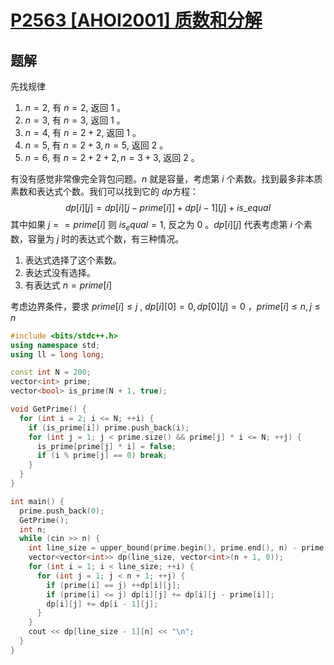 # [P2563 [AHOI2001] 质数和分解](https://www.luogu.com.cn/problem/P2563)

## 题解
先找规律
1. $n = 2$, 有 $n = 2$, 返回 $1$ 。
1. $n = 3$, 有 $n = 3$, 返回 $1$ 。
1. $n = 4$, 有 $n = 2 + 2$, 返回 $1$ 。
1. $n = 5$, 有 $n = 2 + 3, n = 5$, 返回 $2$ 。
1. $n = 6$, 有 $n = 2 + 2 + 2, n = 3 + 3$, 返回 $2$ 。

有没有感觉非常像完全背包问题。$n$ 就是容量，考虑第 $i$ 个素数。找到最多非本质素数和表达式个数。我们可以找到它的 $dp$方程：
$$dp[i][j] = dp[i][j - prime[i]] + dp[i - 1][j] + is\_equal$$ 
其中如果 $j == prime[i]$ 则 $is_equal = 1$, 反之为 $0$ 。$dp[i][j]$ 代表考虑第 $i$ 个素数，容量为 $j$ 时的表达式个数，有三种情况。
1. 表达式选择了这个素数。
2. 表达式没有选择。
3. 有表达式 $n = prime[i]$


考虑边界条件，要求 $prime[i] \le j$ , $dp[i][0] = 0, dp[0][j] = 0$ ，$prime[i] \le n, j \le n$

```cpp
#include <bits/stdc++.h>
using namespace std;
using ll = long long;

const int N = 200;
vector<int> prime;
vector<bool> is_prime(N + 1, true);

void GetPrime() {
  for (int i = 2; i <= N; ++i) {
    if (is_prime[i]) prime.push_back(i);
    for (int j = 1; j < prime.size() && prime[j] * i <= N; ++j) {
      is_prime[prime[j] * i] = false;
      if (i % prime[j] == 0) break;
    }
  }
}

int main() {
  prime.push_back(0);
  GetPrime();
  int n;
  while (cin >> n) {
    int line_size = upper_bound(prime.begin(), prime.end(), n) - prime.begin();
    vector<vector<int>> dp(line_size, vector<int>(n + 1, 0));
    for (int i = 1; i < line_size; ++i) {
      for (int j = 1; j < n + 1; ++j) {
        if (prime[i] == j) ++dp[i][j];
        if (prime[i] <= j) dp[i][j] += dp[i][j - prime[i]];
        dp[i][j] += dp[i - 1][j];
      }
    }
    cout << dp[line_size - 1][n] << "\n";
  }
}
```
